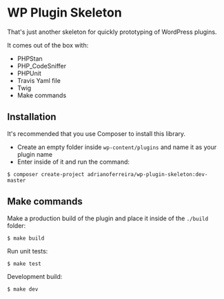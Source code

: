 # WP Plugin Skeleton

That's just another skeleton for quickly prototyping of WordPress plugins.

It comes out of the box with:

- PHPStan
- PHP_CodeSniffer
- PHPUnit
- Travis Yaml file
- Twig
- Make commands 

## Installation

It's recommended that you use Composer to install this library.

- Create an empty folder inside `wp-content/plugins` and name it as your plugin name
- Enter inside of it and run the command:
```
$ composer create-project adrianoferreira/wp-plugin-skeleton:dev-master
```

## Make commands

Make a production build of the plugin and place it inside of the `./build` folder:
```
$ make build
```

Run unit tests:
```
$ make test
```

Development build:
```
$ make dev
```